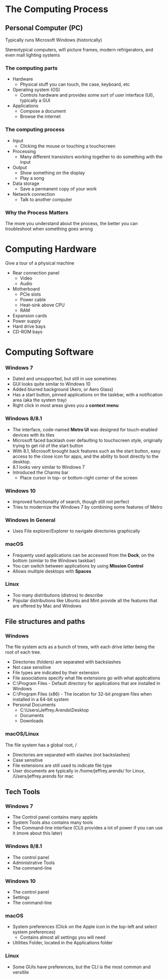 # The Computing Process

## Personal Computer (PC)

Typically runs Microsoft Windows (historically)

Stereotypical computers, wifi picture frames, modern refrigerators, and even mall lighting systems

### The computing parts

* Hardware
  * Physical stuff you can touch, the case, keyboard, etc
* Operating system (OS)
  * Controls hardware and provides some sort of user interface (UI), typically a GUI
* Applications
  * Compose a document
  * Browse the internet

### The computing process

* Input
  * Clicking the mouse or touching a touchscreen
* Processing
  * Many different transistors working together to do something with the input
* Output
  * Show something on the display
  * Play a song
* Data storage
  * Save a permanent copy of your work
* Network connection
  * Talk to another computer

### Why the Process Matters

The more you understand about the process, the better you can troubleshoot when something goes wrong

# Computing Hardware

Give a tour of a physical machine

* Rear connection panel
  * Video
  * Audio
* Motherboard
  * PCIe slots
  * Power cable
  * Heat-sink above CPU
  * RAM
* Expansion cards
* Power supply
* Hard drive bays
* CD-ROM bays

# Computing Software

### Windows 7

* Dated and unsupported, but still in use sometimes
* GUI looks quite similar to Windows 10
* Added blurred background (Aero, or Aero Glass)
* Has a start button, pinned applications on the taskbar, with a notification area (aka the system tray)
* Right click in most areas gives you a **context menu**

### Windows 8/8.1

* The interface, code-named **Metro UI** was designed for touch-enabled devices with its tiles
* Microsoft faced backlash over defaulting to touchscreen style, originally trying to get rid of the start button
* With 8.1, Microsoft brought back features such as the start button, easy access to the close icon for apps, and the ability to boot directly to the desktop.
* 8.1 looks very similar to Windows 7
* Introduced the Charms bar
  * Place cursor in top- or bottom-right corner of the screen

### Windows 10

* Improved functionality of search, though still not perfect
* Tries to modernize the Windows 7 by combining some features of Metro

### Windows In General

* Uses File explorer/Explorer to navigate directories graphically

### macOS

* Frequenty used applications can be accessed from the **Dock**, on the bottom (similar to the Windows taskbar)
* You can switch between applications by using **Mission Control**
* Allows multiple desktops with **Spaces**

### Linux

* Too many distributions (distros) to describe
* Popular distributions like Ubuntu and Mint provide all the features that are offered by Mac and Windows

## File structures and paths

### Windows

The file system acts as a bunch of trees, with each drive letter being the root of each tree.

* Directories (folders) are separated with backslashes
* Not case sensitive
* File types are indicated by their extension
* File associations specify what file extensions go with what applications
* C:\Program Files - Default directory for applications that are installed in Windows
* C:\Program Files (x86) - The location for 32-bit program files when installed in a 64-bit system
* Personal Documents
  * C:\Users\Jeffrey.Arends\Desktop
  * Documents
  * Downloads

### macOS/Linux

The file system has a global root, /

* Directories are separated with slashes (not backslashes)
* Case sensitive
* File extensions are still used to indicate file type
* User documents are typically in /home/jeffrey.arends/ for Linux, /Users/jeffrey.arends for mac

## Tech Tools

### Windows 7

* The Control panel contains many applets
* System Tools also contains many tools
* The Command-line interface (CLI) provides a lot of power if you can use it (more about this later)

### Windows 8/8.1

* The control panel
* Administrative Tools
* The command-line

### Windows 10

* The control panel
* Settings
* The command-line

### macOS

* System preferences (Click on the Apple icon in the top-left and select system preferences)
  * Contains almost all settings you will need
* Utilities Folder, located in the Applications folder

### Linux

* Some GUIs have preferences, but the CLI is the most common and versitile